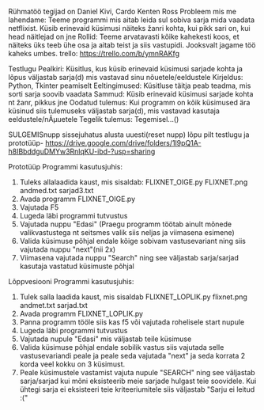 Rühmatöö tegijad on Daniel Kivi, Cardo Kenten Ross
Probleem mis me lahendame: Teeme programmi mis aitab leida sul sobiva sarja mida vaadata netflixist. Küsib erinevaid küsimusi näiteks žanri kohta, kui pikk sari on, kui head näitlejad on jne
Rollid: Teeme arvatavasti kõike kahekesti koos, et näiteks üks teeb ühe osa ja aitab teist ja siis vastupidi. Jooksvalt jagame töö kaheks umbes. 
trello: https://trello.com/b/ymnRAKfg

Testlugu
Pealkiri: Küsitlus, kus küsib erinevaid küsimusi sarjade kohta ja lõpus väljastab
sarja(d) mis vastavad sinu nõuetele/eeldustele
Kirjeldus: Python, Tkinter peamiselt
Eeltingimused: Küsitluse täitja peab teadma, mis sorti sarja soovib vaadata
Sammud: Küsib erinevaid küsimusi sarjade kohta nt žanr, pikkus jne
Oodatud tulemus: Kui programm on kõik küsimused ära küsinud siis tulemuseks väljastab
sarja(d), mis vastavad kasutaja eeldustele/nÃµuetele
Tegelik tulemus: Tegemisel...()


SULGEMISnupp
sissejuhatus
alusta uuesti(reset nupp)
lõpu pilt
testlugu ja prototüüp- https://drive.google.com/drive/folders/1l9pQ1A-h8IBbddguDMYw3RnlqKU-ibd-?usp=sharing

Prototüüp Programmi kasutusjuhis:
1. Tuleks allalaadida kaust, mis sisaldab:
    FLIXNET_OIGE.py
    FLIXNET.png
    andmed.txt
    sarjad3.txt
2. Avada programm FLIXNET_OIGE.py
3. Vajutada F5
4. Lugeda läbi programmi tutvustus
5. Vajutada nuppu "Edasi"
(Praegu programm töötab ainult mõnede valikvastustega nt seitsmes valik siis neljas ja viimasena esimene)
6. Valida küsimuse põhjal endale kõige sobivam vastusevariant ning siis vajutada nuppu "next"(nii 2x)
7. Viimasena vajutada nuppu "Search" ning see väljastab sarja/sarjad kasutaja vastatud küsimuste põhjal

Lõppvesiooni Programmi kasutusjuhis:
1. Tulek salla laadida kaust, mis sisaldab
FLIXNET_LOPLIK.py
flixnet.png
andmet.txt
sarjad.txt
2. Avada programm FLIXNET_LOPLIK.py
3. Panna programm tööle siis kas f5 või vajutada rohelisele start nupule
4. Lugeda läbi programmi tutvustus
5. Vajutada nupule "Edasi" mis väljastab teile küsimuse
6. Valida küsimuse põhjal endale sobilik vastus siis vajutada selle vastusevariandi peale ja peale seda vajutada "next" ja seda korrata 2 korda veel kokku on 3 küsimust.
7. Peale küsimustele vastamist vajuta nupule "SEARCH" ning see väljastab sarja/sarjad kui mõni eksisteerib meie sarjade hulgast teie soovidele. Kui ühtegi sarja ei eksisteeri teie kriteeriumitele siis väljastab "Sarju ei leitud :("
